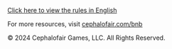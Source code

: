 <link rel="stylesheet" href="override-markdown-styles.css"/>

[Click here to view the rules in English](https://valancedbreakfast.github.io/site-testing/en/)

For more resources, visit [cephalofair.com/bnb](https://cephalofair.com/bnb)

© 2024 Cephalofair Games, LLC. All Rights Reserved.
